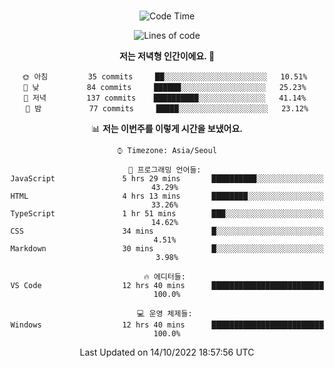 <div align="center">

<br />

 <!--START_SECTION:waka-->
![Code Time](http://img.shields.io/badge/Code%20Time-39%20hrs%2032%20mins-blue)

![Lines of code](https://img.shields.io/badge/%EC%A0%80%EB%8A%94%20%EC%97%AC%ED%83%9C%EA%B9%8C%EC%A7%80%20-80%20Thousand%20%EC%A4%84%EC%9D%98%20%EC%BD%94%EB%93%9C%EB%A5%BC%20%EC%9E%91%EC%84%B1%ED%96%88%EC%96%B4%EC%9A%94.-blue)

**저는 저녁형 인간이에요. 🦉** 

```text
🌞 아침         35 commits     ██░░░░░░░░░░░░░░░░░░░░░░░   10.51% 
🌆 낮　         84 commits     ██████░░░░░░░░░░░░░░░░░░░   25.23% 
🌃 저녁         137 commits    ██████████░░░░░░░░░░░░░░░   41.14% 
🌙 밤　         77 commits     █████░░░░░░░░░░░░░░░░░░░░   23.12%

```


📊 **저는 이번주를 이렇게 시간을 보냈어요.** 

```text
⌚︎ Timezone: Asia/Seoul

💬 프로그래밍 언어들: 
JavaScript               5 hrs 29 mins       ██████████░░░░░░░░░░░░░░░   43.29% 
HTML                     4 hrs 13 mins       ████████░░░░░░░░░░░░░░░░░   33.26% 
TypeScript               1 hr 51 mins        ███░░░░░░░░░░░░░░░░░░░░░░   14.62% 
CSS                      34 mins             █░░░░░░░░░░░░░░░░░░░░░░░░   4.51% 
Markdown                 30 mins             █░░░░░░░░░░░░░░░░░░░░░░░░   3.98%

🔥 에디터들: 
VS Code                  12 hrs 40 mins      █████████████████████████   100.0%

💻 운영 체제들: 
Windows                  12 hrs 40 mins      █████████████████████████   100.0%

```


 Last Updated on 14/10/2022 18:57:56 UTC
<!--END_SECTION:waka-->

</div>
